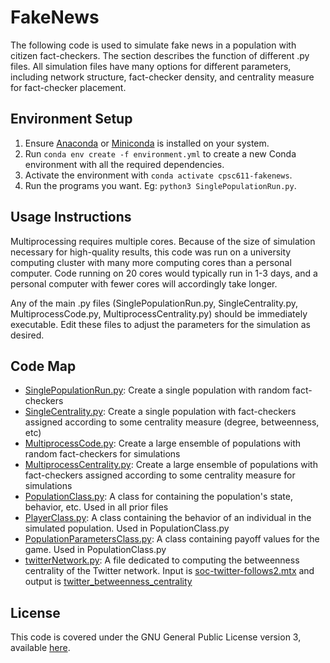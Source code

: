 # FakeNews

The following code is used to simulate fake news in a population with citizen
fact-checkers. The section describes the function of different .py files. All
simulation files have many options for different parameters, including network
structure, fact-checker density, and centrality measure for fact-checker
placement.

## Environment Setup

1. Ensure [Anaconda](https://www.anaconda.com/products/distribution) or [Miniconda](https://docs.conda.io/en/latest/miniconda.html) is installed on your system.
2. Run `conda env create -f environment.yml` to create a new Conda environment
   with all the required dependencies.
3. Activate the environment with `conda activate cpsc611-fakenews`. 
4. Run the programs you want. Eg: `python3 SinglePopulationRun.py`. 

## Usage Instructions

Multiprocessing requires multiple cores. Because of the size of simulation
necessary for high-quality results, this code was run on a university computing
cluster with many more computing cores than a personal computer. Code running
on 20 cores would typically run in 1-3 days, and a personal computer with fewer
cores will accordingly take longer.

Any of the main .py files (SinglePopulationRun.py, SingleCentrality.py,
MultiprocessCode.py, MultiprocessCentrality.py) should be immediately
executable. Edit these files to adjust the parameters for the simulation as
desired.


## Code Map

- [SinglePopulationRun.py](./SinglePopulationRun.py): Create a single
  population with random fact-checkers
- [SingleCentrality.py](./SingleCentrality.py): Create a single population with
  fact-checkers assigned according to some centrality measure (degree,
  betweenness, etc)
- [MultiprocessCode.py](/MultiprocessCode.py): Create a large ensemble of
  populations with random fact-checkers for simulations
- [MultiprocessCentrality.py](/MultiprocessCentrality.py): Create a large
  ensemble of populations with fact-checkers assigned according to some
  centrality measure for simulations
- [PopulationClass.py](/PopulationClass.py): A class for containing the
  population's state, behavior, etc. Used in all prior files
- [PlayerClass.py](/PlayerClass.py): A class containing the behavior of an
  individual in the simulated population. Used in PopulationClass.py
- [PopulationParametersClass.py](/PopulationParametersClass.py): A class
  containing payoff values for the game. Used in PopulationClass.py
- [twitterNetwork.py](/twitterNetwork.py): A file dedicated to computing the
  betweenness centrality of the Twitter network. Input is
  [soc-twitter-follows2.mtx](/soc-twitter-follows2.mtx) and output is
  [twitter_betweenness_centrality](/twitter_betweenness_centrality.json)

## License

This code is covered under the GNU General Public License version 3, available
[here](/LICENSE).



